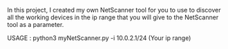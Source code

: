 In this project, I created my own NetScanner tool for you to use to discover all the working devices in the ip range that you will give to the NetScanner tool as a parameter.

USAGE : python3 myNetScanner.py -i 10.0.2.1/24 (Your ip range)
